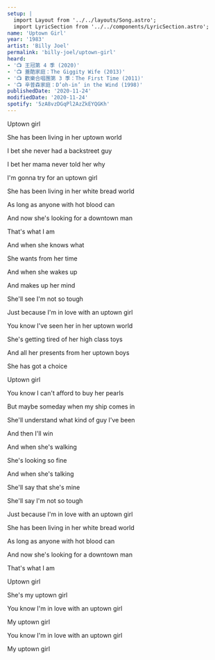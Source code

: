 ```yaml
---
setup: |
  import Layout from '../../layouts/Song.astro';
  import LyricSection from '../../components/LyricSection.astro';
name: 'Uptown Girl'
year: '1983'
artist: 'Billy Joel'
permalink: 'billy-joel/uptown-girl'
heard:
- '📺 王冠第 4 季 (2020)'
- '📺 蓋酷家庭：The Giggity Wife (2013)'
- '📺 歡樂合唱團第 3 季：The First Time (2011)'
- '📺 辛普森家庭：D’oh-in’ in the Wind (1998)'
publishedDate: '2020-11-24'
modifiedDate: '2020-11-24'
spotify: '5zA8vzDGqPl2AzZkEYQGKh'
---
```


<LyricSection>

Uptown girl

She has been living in her uptown world

I bet she never had a backstreet guy

I bet her mama never told her why

I'm gonna try for an uptown girl

She has been living in her white bread world

As long as anyone with hot blood can

And now she's looking for a downtown man

That's what I am

And when she knows what

She wants from her time

And when she wakes up

And makes up her mind

She'll see I'm not so tough

Just because I'm in love with an uptown girl

You know I've seen her in her uptown world

She's getting tired of her high class toys

And all her presents from her uptown boys

She has got a choice

</LyricSection>

<LyricSection>

Uptown girl

You know I can't afford to buy her pearls

But maybe someday when my ship comes in

She'll understand what kind of guy I've been

And then I'll win

And when she's walking

She's looking so fine

And when she's talking

She'll say that she's mine

She'll say I'm not so tough

Just because I'm in love with an uptown girl

She has been living in her white bread world

As long as anyone with hot blood can

And now she's looking for a downtown man

That's what I am

</LyricSection>

<LyricSection>

Uptown girl

She's my uptown girl

You know I'm in love with an uptown girl

My uptown girl

You know I'm in love with an uptown girl

My uptown girl

</LyricSection>
